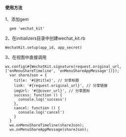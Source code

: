 #### 使用方法

1、添加gem 

```
  gem 'wechat_kit'
```

2、在initializers目录中创建wechat_kit.rb

```
WechatKit.setup(app_id, app_secret)
```

3、在视图中直接调用

```
wx.config(#{WechatKit.signature(request.original_url, ['onMenuShareTimeline', 'onMenuShareAppMessage'])});
  var shareJson = {
    title: '#{@title}', // 分享标题
    link: '#{request.original_url}', // 分享链接
    imgUrl: '#{@cover_url}', // 分享图标
    success: function () { 
      console.log('success')
    },
    cancel: function () { 
      console.log('cancel')
    }
  }
  wx.onMenuShareTimeline(shareJson);
  wx.onMenuShareAppMessage(shareJson);
```
